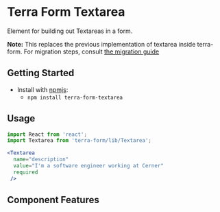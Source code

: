 # Terra Form Textarea

Element for building out Textareas in a form.

**Note:** This replaces the previous implementation of textarea inside terra-form. For migration steps, consult [the migration guide](https://github.com/cerner/terra-core/tree/master/packages/terra-form-textarea/docs/MigrationGuide.md)

## Getting Started

- Install with [npmjs](https://www.npmjs.com):
  - `npm install terra-form-textarea`

## Usage

```jsx
import React from 'react';
import Textarea from 'terra-form/lib/Textarea';

<Textarea
  name="description"
  value="I'm a software engineer working at Cerner"
  required
 />
```

## Component Features

<!-- Uncomment supported features.
 * [Cross-Browser Support](https://github.com/cerner/terra-core/wiki/Component-Features#cross-browser-support)
 * [Responsive Support](https://github.com/cerner/terra-core/wiki/Component-Features#responsive-support)
 * [Mobile Support](https://github.com/cerner/terra-core/wiki/Component-Features#mobile-support)
 * [Internationalization Support](https://github.com/cerner/terra-core/wiki/Component-Features#internationalization-i18n-support)
 * [Localization Support](https://github.com/cerner/terra-core/wiki/Component-Features#localization-support)
 * [LTR/RTL Support](https://github.com/cerner/terra-core/wiki/Component-Features#ltr--rtl-support)
 -->

